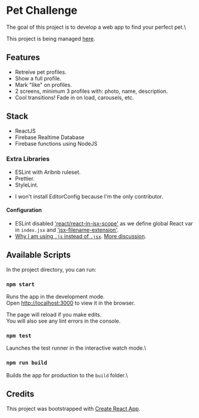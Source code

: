 # Pet Challenge

The goal of this project is to develop a web app to find your perfect pet.\

This project is being managed [here](https://trello.com/b/mT7EpOG9/pet-challenge).

## Features

- Retreive pet profiles.
- Show a full profile.
- Mark "like" on profiles.
- 2 screens, minimum 3 profiles with: photo, name, description.
- Cool transitions! Fade in on load, carousels, etc.

## Stack

- ReactJS
- Firebase Realtime Database
- Firebase functions using NodeJS

### Extra Libraries
- ESLint with Aribnb ruleset.
- Prettier.
- StyleLint.

* I won't install EditorConfig because I'm the only contributor.

#### Configuration

- ESLint disabled ['react/react-in-jsx-scope'](https://github.com/yannickcr/eslint-plugin-react/blob/master/docs/rules/react-in-jsx-scope.md) as we define global React var in `index.jsx` and ['jsx-filename-extension'](https://github.com/yannickcr/eslint-plugin-react/blob/master/docs/rules/jsx-filename-extension.md).
- [Why I am using `.js` instead of `.jsx`](https://github.com/facebook/create-react-app/issues/87#issuecomment-234627904). [More discussion](https://github.com/airbnb/javascript/pull/985#issuecomment-239145468).


## Available Scripts

In the project directory, you can run:

### `npm start`

Runs the app in the development mode.\
Open [http://localhost:3000](http://localhost:3000) to view it in the browser.

The page will reload if you make edits.\
You will also see any lint errors in the console.

### `npm test`

Launches the test runner in the interactive watch mode.\

### `npm run build`

Builds the app for production to the `build` folder.\

## Credits

This project was bootstrapped with [Create React App](https://github.com/facebook/create-react-app).
